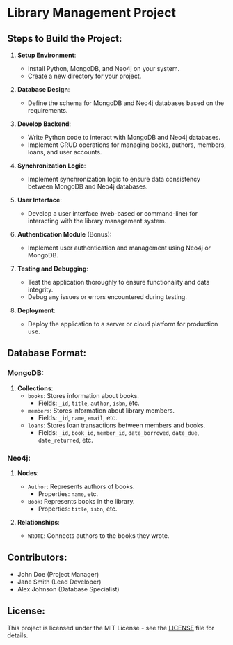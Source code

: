 # Library Management Project

## Steps to Build the Project:

1. **Setup Environment**:
   - Install Python, MongoDB, and Neo4j on your system.
   - Create a new directory for your project.

2. **Database Design**:
   - Define the schema for MongoDB and Neo4j databases based on the requirements.

3. **Develop Backend**:
   - Write Python code to interact with MongoDB and Neo4j databases.
   - Implement CRUD operations for managing books, authors, members, loans, and user accounts.

4. **Synchronization Logic**:
   - Implement synchronization logic to ensure data consistency between MongoDB and Neo4j databases.

5. **User Interface**:
   - Develop a user interface (web-based or command-line) for interacting with the library management system.

6. **Authentication Module** (Bonus):
   - Implement user authentication and management using Neo4j or MongoDB.

7. **Testing and Debugging**:
   - Test the application thoroughly to ensure functionality and data integrity.
   - Debug any issues or errors encountered during testing.

8. **Deployment**:
   - Deploy the application to a server or cloud platform for production use.

## Database Format:

### MongoDB:

1. **Collections**:
   - `books`: Stores information about books.
     - Fields: `_id`, `title`, `author`, `isbn`, etc.
   - `members`: Stores information about library members.
     - Fields: `_id`, `name`, `email`, etc.
   - `loans`: Stores loan transactions between members and books.
     - Fields: `_id`, `book_id`, `member_id`, `date_borrowed`, `date_due`, `date_returned`, etc.

### Neo4j:

1. **Nodes**:
   - `Author`: Represents authors of books.
     - Properties: `name`, etc.
   - `Book`: Represents books in the library.
     - Properties: `title`, `isbn`, etc.

2. **Relationships**:
   - `WROTE`: Connects authors to the books they wrote.

## Contributors:

- John Doe (Project Manager)
- Jane Smith (Lead Developer)
- Alex Johnson (Database Specialist)

## License:

This project is licensed under the MIT License - see the [LICENSE](LICENSE) file for details.


